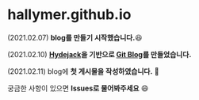 # hallymer.github.io
(2021.02.07) **blog를 만들기 시작했습니다.**:laughing:

(2021.02.10) **[Hydejack][hydejack]을 기반으로 [Git Blog][blog]를 만들었습니다.**

(2021.02.11) blog에 **첫 게시물을 작성하였습니다.** :clap:

[hydejack]: http://themes.jekyllrc.org/hydejack/
[blog]: https://hallymer.github.io

궁금한 사항이 있으면 **Issues로 물어봐주세요** :smile:
